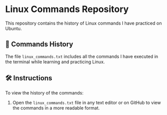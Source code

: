 # Linux Commands Repository

This repository contains the history of Linux commands I have practiced on Ubuntu.

## 📄 Commands History
The file `linux_commands.txt` includes all the commands I have executed in the terminal while learning and practicing Linux.

## 🛠️ Instructions
To view the history of the commands:
1. Open the `linux_commands.txt` file in any text editor or on GitHub to view the commands in a more readable format.
